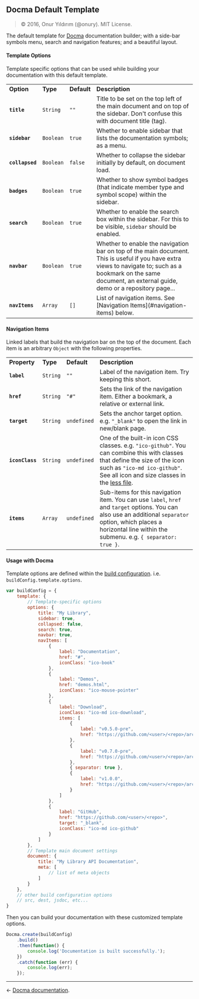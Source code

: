 ## Docma Default Template

> © 2016, Onur Yıldırım (@onury). MIT License.

The default template for [Docma][docma] documentation builder; with a side-bar symbols menu, search and navigation features; and a beautiful layout.

#### Template Options

Template specific options that can be used while building your documentation with this default template.

<table>
    <tr>
        <td><b>Option</b></td>
        <td><b>Type</b></td>
        <td><b>Default</b></td>
        <td><b>Description</b></td>
    </tr>
    <tr>
        <td><code><b>title</b></code></td>
        <td><code>String</code></td>
        <td><code>""</code></td>
        <td>
            Title to be set on the top left of the main document and on top of the sidebar. Don't confuse this with document title (tag).
        </td>
    </tr>
    <tr>
        <td><code><b>sidebar</b></code></td>
        <td><code>Boolean</code></td>
        <td><code>true</code></td>
        <td>
            Whether to enable sidebar that lists the documentation symbols; as a menu.
        </td>
    </tr>
    <tr>
        <td><code><b>collapsed</b></code></td>
        <td><code>Boolean</code></td>
        <td><code>false</code></td>
        <td>
            Whether to collapse the sidebar initially by default, on document load.
        </td>
    </tr>
    <tr>
        <td><code><b>badges</b></code></td>
        <td><code>Boolean</code></td>
        <td><code>true</code></td>
        <td>
            Whether to show symbol badges (that indicate member type and symbol scope) within the sidebar.
        </td>
    </tr>
    <tr>
        <td><code><b>search</b></code></td>
        <td><code>Boolean</code></td>
        <td><code>true</code></td>
        <td>
            Whether to enable the search box within the sidebar. For this to be visible, <code>sidebar</code> should be enabled.
        </td>
    </tr>
    <tr>
        <td><code><b>navbar</b></code></td>
        <td><code>Boolean</code></td>
        <td><code>true</code></td>
        <td>
            Whether to enable the navigation bar on top of the main document. This is useful if you have extra views to navigate to; such as a bookmark on the same document, an external guide, demo or a repository page...
        </td>
    </tr>
    <tr>
        <td><code><b>navItems</b></code></td>
        <td><code>Array</code></td>
        <td><code>[]</code></td>
        <td>
            List of navigation items. See [Navigation Items](#navigation-items) below.
        </td>
    </tr>
</table>

#### Navigation Items

Linked labels that build the navigation bar on the top of the document. Each item is an arbitrary <code>Object</code> with the following properties.

<table>
    <tr>
        <td><b>Property</b></td>
        <td><b>Type</b></td>
        <td><b>Default</b></td>
        <td><b>Description</b></td>
    </tr>
    <tr>
        <td><code><b>label</b></code></td>
        <td><code>String</code></td>
        <td><code>""</code></td>
        <td>
            Label of the navigation item. Try keeping this short.
        </td>
    </tr>
    <tr>
        <td><code><b>href</b></code></td>
        <td><code>String</code></td>
        <td><code>"#"</code></td>
        <td>
            Sets the link of the navigation item. Either a bookmark, a relative or external link.
        </td>
    </tr>
    <tr>
        <td><code><b>target</b></code></td>
        <td><code>String</code></td>
        <td><code>undefined</code></td>
        <td>
            Sets the anchor target option. e.g. <code>"&#x5F;blank"</code> to open the link in new/blank page.
        </td>
    </tr>
    <tr>
        <td><code><b>iconClass</b></code></td>
        <td><code>String</code></td>
        <td><code>undefined</code></td>
        <td>
            One of the built-in icon CSS classes. e.g. <code>"ico-github"</code>. You can combine this with classes that define the size of the icon such as <code>"ico-md ico-github"</code>. See all icon and size classes in the <a href="https://github.com/onury/docma/blob/master/templates/default/less/icomoon.less">less file</a>.
        </td>
    </tr>
    <tr>
        <td><code><b>items</b></code></td>
        <td><code>Array</code></td>
        <td><code>undefined</code></td>
        <td>
            Sub-items for this navigation item. You can use <code>label</code>, <code>href</code> and <code>target</code> options. You can also use an additional <code>separator</code> option, which places a horizontal line within the submenu. e.g. <code>{ separator: true }</code>.
        </td>
    </tr>
</table>

#### Usage with Docma

Template options are defined within the [build configuration][build-config]. i.e. `buildConfig.template.options`.

```js
var buildConfig = {
    template: {
        // Template-specific options
        options: {
            title: "My Library",
            sidebar: true,
            collapsed: false,
            search: true,
            navbar: true,
            navItems: [
                {
                    label: "Documentation",
                    href: "#",
                    iconClass: "ico-book"
                },
                {
                    label: "Demos",
                    href: "demos.html",
                    iconClass: "ico-mouse-pointer"
                },
                {
                    label: "Download",
                    iconClass: "ico-md ico-download",
                    items: [
                        {
                            label: "v0.5.0-pre",
                            href: "https://github.com/<user>/<repo>/archive/v0.5.0-pre.zip"
                        },
                        {
                            label: "v0.7.0-pre",
                            href: "https://github.com/<user>/<repo>/archive/v0.7.0-pre.zip"
                        },
                        { separator: true },
                        {
                            label: "v1.0.0",
                            href: "https://github.com/<user>/<repo>/archive/v1.0.0.zip"
                        }
                    ]
                },
                {
                    label: "GitHub",
                    href: "https://github.com/<user>/<repo>",
                    target: "_blank",
                    iconClass: "ico-md ico-github"
                }
            ]
        },
        // Template main document settings
        document: {
            title: "My Library API Documentation",
            meta: [
                // list of meta objects
            ]
        }
    },
    // other build configuration options
    // src, dest, jsdoc, etc...
}
```
Then you can build your documentation with these customized template options.
```js
Docma.create(buildConfig)
    .build()
    .then(function() {
        console.log('Documentation is built successfully.');
    })
    .catch(function (err) {
        console.log(err);
    });
```

---

← [Docma documentation][docma].

[docma]:https://github.com/onury/docma
[build-config]:https://github.com/onury/docma#build-configuration
